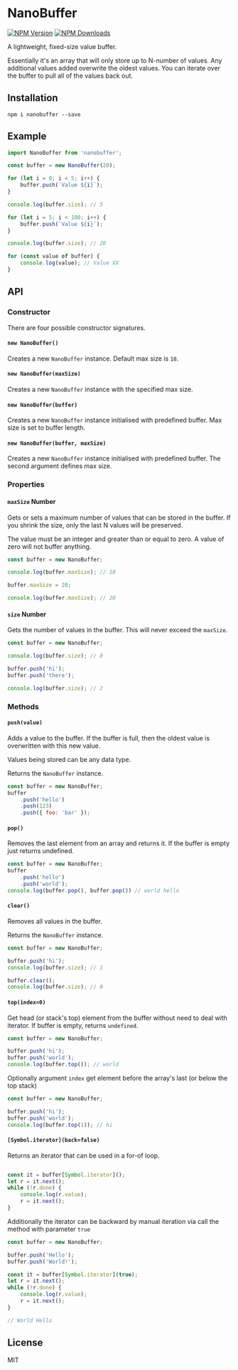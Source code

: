 # NanoBuffer

[![NPM Version][npm-image]][npm-url]
[![NPM Downloads][downloads-image]][downloads-url]

A lightweight, fixed-size value buffer.

Essentially it's an array that will only store up to N-number of values. Any additional values added
overwrite the oldest values. You can iterate over the buffer to pull all of the values back out.

## Installation

	npm i nanobuffer --save

## Example

```js
import NanoBuffer from 'nanobuffer';

const buffer = new NanoBuffer(20);

for (let i = 0; i < 5; i++) {
	buffer.push(`Value ${i}`);
}

console.log(buffer.size); // 5

for (let i = 5; i < 100; i++) {
	buffer.push(`Value ${i}`);
}

console.log(buffer.size); // 20

for (const value of buffer) {
	console.log(value); // Value XX
}
```

## API

### Constructor

There are four possible constructor signatures.

#### `new NanoBuffer()`

Creates a new `NanoBuffer` instance. Default max size is `10`. 

#### `new NanoBuffer(maxSize)`

Creates a new `NanoBuffer` instance with the specified max size. 

#### `new NanoBuffer(buffer)`

Creates a new `NanoBuffer` instance initialised with predefined buffer. Max size is set to buffer length.

#### `new NanoBuffer(buffer, maxSize)`

Creates a new `NanoBuffer` instance initialised with predefined buffer. The second argument defines max size.


### Properties

#### `maxSize` Number

Gets or sets a maximum number of values that can be stored in the buffer. If you shrink the size,
only the last N values will be preserved.

The value must be an integer and greater than or equal to zero. A value of zero will not buffer
anything.

```js
const buffer = new NanoBuffer;

console.log(buffer.maxSize); // 10

buffer.maxSize = 20;

console.log(buffer.maxSize); // 20
```

#### `size` Number

Gets the number of values in the buffer. This will never exceed the `maxSize`.

```js
const buffer = new NanoBuffer;

console.log(buffer.size); // 0

buffer.push('hi');
buffer.push('there');

console.log(buffer.size); // 2
```

### Methods

#### `push(value)`

Adds a value to the buffer. If the buffer is full, then the oldest value is overwritten with this
new value.

Values being stored can be any data type.

Returns the `NanoBuffer` instance.

```js
const buffer = new NanoBuffer;
buffer
	.push('hello')
	.push(123)
	.push({ foo: 'bar' });
```

#### `pop()`

Removes the last element from an array and returns it. If the buffer is empty just returns undefined.

```js
const buffer = new NanoBuffer;
buffer
	.push('hello')
	.push('world');
console.log(buffer.pop(), buffer.pop()) // world hello
```

#### `clear()`

Removes all values in the buffer.

Returns the `NanoBuffer` instance.

```js
const buffer = new NanoBuffer;

buffer.push('hi');
console.log(buffer.size); // 1

buffer.clear();
console.log(buffer.size); // 0
```

#### `top(index=0)`

Get head (or stack's top) element from the buffer without need to deal with iterator. If buffer is empty, returns `undefined`. 

```js
const buffer = new NanoBuffer;

buffer.push('hi');
buffer.push('world');
console.log(buffer.top()); // world
```

Optionally argument `index` get element before the array's last (or below the top stack)

```js
const buffer = new NanoBuffer;

buffer.push('hi');
buffer.push('world');
console.log(buffer.top(1)); // hi
```

#### `[Symbol.iterator](back=false)`

Returns an iterator that can be used in a for-of loop.
```js

const it = buffer[Symbol.iterator]();
let r = it.next();
while (!r.done) {
	console.log(r.value);
	r = it.next();
}
```
Additionally the iterator can be backward by manual iteration via call the method with parameter ```true```

```js
const buffer = new NanoBuffer;

buffer.push('Hello');
buffer.push('World!');

const it = buffer[Symbol.iterator](true);
let r = it.next();
while (!r.done) {
	console.log(r.value);
	r = it.next();
}

// World Hello
```


## License

MIT

[npm-image]: https://img.shields.io/npm/v/nanobuffer.svg
[npm-url]: https://npmjs.org/package/nanobuffer
[downloads-image]: https://img.shields.io/npm/dm/nanobuffer.svg
[downloads-url]: https://npmjs.org/package/nanobuffer
